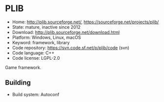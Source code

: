 # PLIB

- Home: http://plib.sourceforge.net/, https://sourceforge.net/projects/plib/
- State: mature, inactive since 2012
- Download: http://plib.sourceforge.net/download.html
- Platform: Windows, Linux, macOS
- Keyword: framework, library
- Code repository: https://svn.code.sf.net/p/plib/code (svn)
- Code language: C++
- Code license: LGPL-2.0

Game framework.

## Building

- Build system: Autoconf
